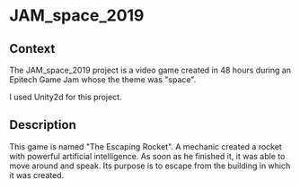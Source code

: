 # JAM_space_2019

## Context

The JAM_space_2019 project is a video game created in 48 hours during an Epitech Game Jam whose the theme was "space".

I used Unity2d for this project.

## Description

This game is named "The Escaping Rocket". 
A mechanic created a rocket with powerful artificial intelligence. As soon as he finished it, it was able to move around and speak. Its purpose is to escape from the building in which it was created.


